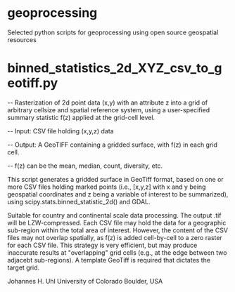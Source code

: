 # geoprocessing
Selected python scripts for geoprocessing using open source geospatial resources

# binned_statistics_2d_XYZ_csv_to_geotiff.py
-- Rasterization of 2d point data (x,y) with an attribute z into a grid of arbitrary cellsize and spatial reference system, using a user-specified summary statistic f(z) applied at the grid-cell level.

-- Input: CSV file holding (x,y,z) data

-- Output: A GeoTIFF containing a gridded surface, with f(z) in each grid cell.

-- f(z) can be the mean, median, count, diversity, etc.

This script generates a gridded surface in GeoTiff format, based on one or more CSV files holding marked points (i.e., [x,y,z] with x and y being geospatial coordinates and z being a variable of interest to be summarized), using scipy.stats.binned_statistic_2d() and GDAL.

Suitable for country and continental scale data processing. The output .tif will be LZW-compressed.
Each CSV file may hold the data for a geographic sub-region within the total area of interest.
However, the content of the CSV files may not overlap spatially, as f(z) is added cell-by-cell to a zero raster for each CSV file.
This strategy is very efficient, but may produce inaccurate results at "overlapping" grid cells (e.g., at the edge between two adjacebt sub-regions).
A template GeoTiff is required that dictates the target grid.

Johannes H. Uhl
University of Colorado Boulder, USA

